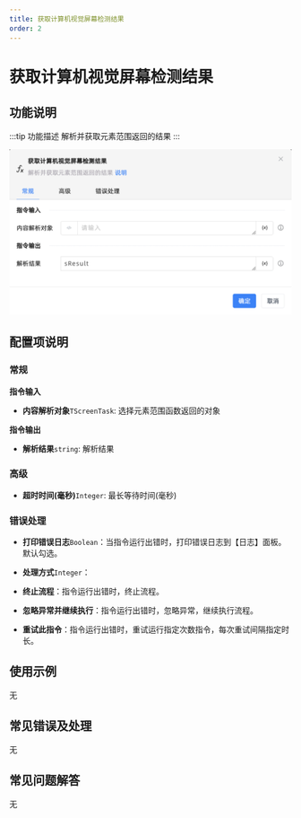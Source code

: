 ```yaml
---
title: 获取计算机视觉屏幕检测结果
order: 2
---
```


# 获取计算机视觉屏幕检测结果

## 功能说明

:::tip 功能描述
解析并获取元素范围返回的结果
:::

![获取计算机视觉屏幕检测结果](../../assets/获取计算机视觉屏幕检测结果_command.png)

## 配置项说明

### 常规

**指令输入**

- **内容解析对象**`TScreenTask`: 选择元素范围函数返回的对象


**指令输出**

- **解析结果**`string`: 解析结果

### 高级

- **超时时间(毫秒)**`Integer`: 最长等待时间(毫秒)

### 错误处理

- **打印错误日志**`Boolean`：当指令运行出错时，打印错误日志到【日志】面板。默认勾选。

- **处理方式**`Integer`：

 - **终止流程**：指令运行出错时，终止流程。

 - **忽略异常并继续执行**：指令运行出错时，忽略异常，继续执行流程。

 - **重试此指令**：指令运行出错时，重试运行指定次数指令，每次重试间隔指定时长。

## 使用示例
无

## 常见错误及处理

无

## 常见问题解答

无

